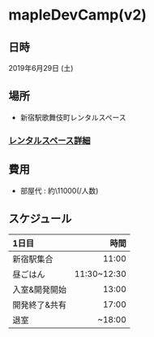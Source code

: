 # mapleDevCamp(v2)

## 日時
2019年6月29日 (土)
## 場所
- 新宿駅歌舞伎町レンタルスペース

### [レンタルスペース詳細](https://www.spacemarket.com/spaces/dipekd8xvtk36wcv)

## 費用
- 部屋代 : 約\11000(/人数)

## スケジュール
| 1日目 | 時間 |
| :--------- | ----------: |
| 新宿駅集合       | 11:00 |
| 昼ごはん       | 11:30~12:30 |
| 入室&開発開始       | 13:00 |
| 開発終了&共有     |      17:00 |
| 退室       | ~18:00 |

<!--
| 2日目 | 時間 |
| :--------- | ----------: |
| チェックアウト       |        10:00 |
| 自由時間     |      15:00 |
| 晩ごはん       |        19:00 |
| 新宿駅解散         |          21:00 |
-->

<!--
## チーム分け
| Aチーム | Bチーム |
| :--------- | ----------: |
| - | - |
☆: 運転手
-->
